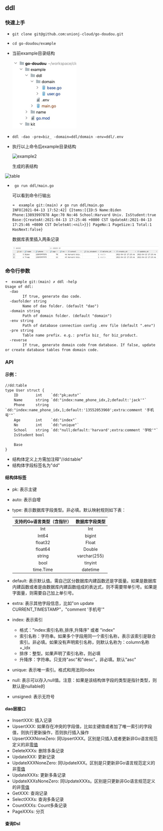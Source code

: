 ## ddl



### 快速上手

- ```
  git clone git@github.com:unionj-cloud/go-doudou.git
  ```

- ```
  cd go-doudou/example
  ```

- 当前example目录结构

  ![example1](./example1.jpeg)

- ```
  ddl -dao -pre=biz_ -domain=ddl/domain -env=ddl/.env
  ```

- 执行以上命令后example目录结构

  ![example2](./example2.jpeg)

  生成的表结构

![table](./table.jpeg)

- ```
   go run ddl/main.go
  ```

  可以看到命令行输出

  ```
  ➜  example git:(main) ✗ go run ddl/main.go
  INFO[2021-04-13 17:52:42] {Items:[{ID:5 Name:Biden Phone:13893997878 Age:70 No:46 School:Harvard Univ. IsStudent:true Base:{CreateAt:2021-04-13 17:25:46 +0800 CST UpdateAt:2021-04-13 17:25:46 +0800 CST DeleteAt:<nil>}}] PageNo:1 PageSize:1 Total:1 HasNext:false} 
  ```

  

  数据库表里插入两条记录

  ![data](./data.jpeg)

  

### 命令行参数

```
➜  example git:(main) ✗ ddl -help
Usage of ddl:
  -dao
    	If true, generate dao code.
  -daofolder string
    	Name of dao folder. (default "dao")
  -domain string
    	Path of domain folder. (default "domain")
  -env string
    	Path of database connection config .env file (default ".env")
  -pre string
    	Table name prefix. e.g.: prefix biz_ for biz_product.
  -reverse
    	If true, generate domain code from database. If false, update or create database tables from domain code.
```



### API

#### 示例：

```
//dd:table
type User struct {
	ID        int    `dd:"pk;auto"`
	Name      string `dd:"index:name_phone_idx,2;default:'jack'"`
	Phone     string `dd:"index:name_phone_idx,1;default:'13552053960';extra:comment '手机号'"`
	Age       int    `dd:"index"`
	No        int    `dd:"unique"`
	School    string `dd:"null;default:'harvard';extra:comment '学校'"`
	IsStudent bool

	Base
}
```

- 结构体定义上方需加注释"//dd:table"
- 结构体字段标签名为"dd"



#### 结构体标签

- pk: 表示主键

- auto: 表示自增

- type: 表示数据库字段类型。非必填。默认映射规则如下表：

  | 支持的Go语言类型（含指针） | 数据库字段类型 |
  | :------------------------: | :------------: |
  |            Int             |      Int       |
  |           Int64            |     bigint     |
  |          float32           |     Float      |
  |          float64           |     Double     |
  |           string           |  varchar(255)  |
  |            bool            |    tinyint     |
  |         time.Time          |    datetime    |

- default: 表示默认值。需自己区分数据库内建函数还是字面量。如果是数据库内建函数或者是由数据库内建函数组成的表达式，则不需要带单引号。如果是字面量，则需要自己加上单引号。

- extra: 表示其他字段信息，比如"on update CURRENT_TIMESTAMP"，"comment '手机号'"

- index: 表示索引

  - 格式："index:索引名称,排序,升降序" 或者 "index"
  - 索引名称：字符串。如果多个字段用同一个索引名称，表示该索引是联合索引。非必填。如果没有声明索引名称，则默认名称为：column名称+_idx
  - 排序：整型。如果声明了索引名称，则必填
  - 升降序：字符串。只支持"asc"和"desc"。非必填。默认"asc"

- unique: 表示唯一索引。格式和用法同index
- null: 表示可以存入null值。注意：如果是该结构体字段的类型是指针类型，则默认是nullable的
- unsigned: 表示无符号



#### dao层接口

- InsertXXX: 插入记录
- UpsertXXX: 如果存在冲突的字段值，比如主键值或者加了唯一索引的字段值，则执行更新操作，否则执行插入操作
- UpsertXXXNoneZero: 同UpsertXXX。区别是只插入或者更新非Go语言规范定义的非[零值](https://golang.org/ref/spec#The_zero_value)
- DeleteXXXs: 删除多条记录
- UpdateXXX: 更新记录
- UpdateXXXNoneZero: 同UpdateXXX。区别是只更新非Go语言规范定义的非[零值](https://golang.org/ref/spec#The_zero_value)
- UpdateXXXs: 更新多条记录
- UpdateXXXsNoneZero: 同UpdateXXXs。区别是只更新非Go语言规范定义的非[零值](https://golang.org/ref/spec#The_zero_value)
- GetXXX: 查询记录
- SelectXXXs: 查询多条记录
- CountXXXs: Count多条记录
- PageXXXs: 分页



#### 查询Dsl









